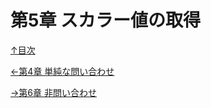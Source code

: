 第5章 スカラー値の取得
=====

[↑目次](..\README.md "目次")

[←第4章 単純な問い合わせ](04-execute-query.md)

[→第6章 非問い合わせ](06-execute-non-query.md)  

